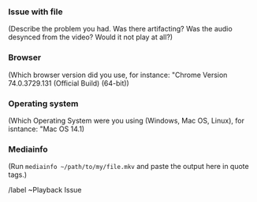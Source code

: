 ### Issue with file

(Describe the problem you had. Was there artifacting? Was the audio
desynced from the video? Would it not play at all?)

### Browser

(Which browser version did you use, for instance: "Chrome Version 74.0.3729.131
(Official Build) (64-bit))

### Operating system

(Which Operating System were you using (Windows, Mac OS, Linux), for
isntance: "Mac OS 14.1)

### Mediainfo

(Run `mediainfo ~/path/to/my/file.mkv` and paste the output here in quote
tags.)

/label ~Playback Issue
